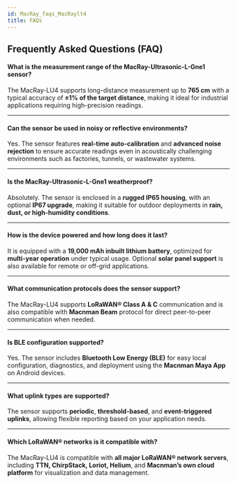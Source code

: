 ```yaml
---
id: MacRay_faqs_MacRaylt4
title: FAQs
---
```


## Frequently Asked Questions (FAQ)

#### What is the measurement range of the MacRay-Ultrasonic-L-Gne1 sensor?
The MacRay-LU4 supports long-distance measurement up to **765 cm** with a typical accuracy of **±1% of the target distance**, making it ideal for industrial applications requiring high-precision readings.

----

#### Can the sensor be used in noisy or reflective environments?
Yes. The sensor features **real-time auto-calibration** and **advanced noise rejection** to ensure accurate readings even in acoustically challenging environments such as factories, tunnels, or wastewater systems.

----

#### Is the MacRay-Ultrasonic-L-Gne1 weatherproof?
Absolutely. The sensor is enclosed in a **rugged IP65 housing**, with an optional **IP67 upgrade**, making it suitable for outdoor deployments in **rain, dust, or high-humidity conditions**.

----

#### How is the device powered and how long does it last?
It is equipped with a **19,000 mAh inbuilt lithium battery**, optimized for **multi-year operation** under typical usage. Optional **solar panel support** is also available for remote or off-grid applications.

----

#### What communication protocols does the sensor support?
The MacRay-LU4 supports **LoRaWAN® Class A & C** communication and is also compatible with **Macnman Beam** protocol for direct peer-to-peer communication when needed.

----

#### Is BLE configuration supported?
Yes. The sensor includes **Bluetooth Low Energy (BLE)** for easy local configuration, diagnostics, and deployment using the **Macnman Maya App** on Android devices.

----

#### What uplink types are supported?
The sensor supports **periodic**, **threshold-based**, and **event-triggered uplinks**, allowing flexible reporting based on your application needs.

----

#### Which LoRaWAN® networks is it compatible with?
The MacRay-LU4 is compatible with **all major LoRaWAN® network servers**, including **TTN, ChirpStack, Loriot, Helium**, and **Macnman’s own cloud platform** for visualization and data management.
